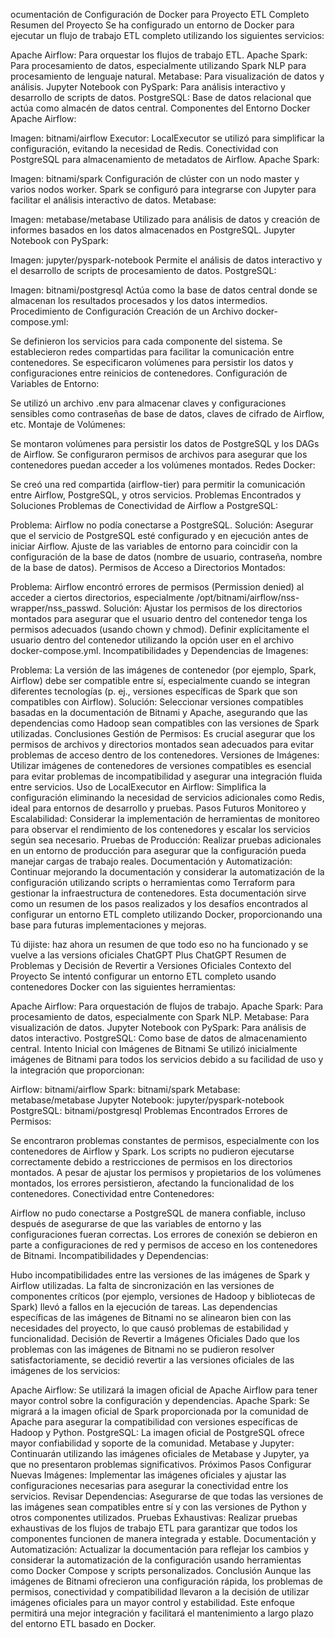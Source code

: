 ocumentación de Configuración de Docker para Proyecto ETL Completo
Resumen del Proyecto
Se ha configurado un entorno de Docker para ejecutar un flujo de trabajo ETL completo utilizando los siguientes servicios:

Apache Airflow: Para orquestar los flujos de trabajo ETL.
Apache Spark: Para procesamiento de datos, especialmente utilizando Spark NLP para procesamiento de lenguaje natural.
Metabase: Para visualización de datos y análisis.
Jupyter Notebook con PySpark: Para análisis interactivo y desarrollo de scripts de datos.
PostgreSQL: Base de datos relacional que actúa como almacén de datos central.
Componentes del Entorno Docker
Apache Airflow:

Imagen: bitnami/airflow
Executor: LocalExecutor se utilizó para simplificar la configuración, evitando la necesidad de Redis.
Conectividad con PostgreSQL para almacenamiento de metadatos de Airflow.
Apache Spark:

Imagen: bitnami/spark
Configuración de clúster con un nodo master y varios nodos worker.
Spark se configuró para integrarse con Jupyter para facilitar el análisis interactivo de datos.
Metabase:

Imagen: metabase/metabase
Utilizado para análisis de datos y creación de informes basados en los datos almacenados en PostgreSQL.
Jupyter Notebook con PySpark:

Imagen: jupyter/pyspark-notebook
Permite el análisis de datos interactivo y el desarrollo de scripts de procesamiento de datos.
PostgreSQL:

Imagen: bitnami/postgresql
Actúa como la base de datos central donde se almacenan los resultados procesados y los datos intermedios.
Procedimiento de Configuración
Creación de un Archivo docker-compose.yml:

Se definieron los servicios para cada componente del sistema.
Se establecieron redes compartidas para facilitar la comunicación entre contenedores.
Se especificaron volúmenes para persistir los datos y configuraciones entre reinicios de contenedores.
Configuración de Variables de Entorno:

Se utilizó un archivo .env para almacenar claves y configuraciones sensibles como contraseñas de base de datos, claves de cifrado de Airflow, etc.
Montaje de Volúmenes:

Se montaron volúmenes para persistir los datos de PostgreSQL y los DAGs de Airflow.
Se configuraron permisos de archivos para asegurar que los contenedores puedan acceder a los volúmenes montados.
Redes Docker:

Se creó una red compartida (airflow-tier) para permitir la comunicación entre Airflow, PostgreSQL, y otros servicios.
Problemas Encontrados y Soluciones
Problemas de Conectividad de Airflow a PostgreSQL:

Problema: Airflow no podía conectarse a PostgreSQL.
Solución: Asegurar que el servicio de PostgreSQL esté configurado y en ejecución antes de iniciar Airflow. Ajuste de las variables de entorno para coincidir con la configuración de la base de datos (nombre de usuario, contraseña, nombre de la base de datos).
Permisos de Acceso a Directorios Montados:

Problema: Airflow encontró errores de permisos (Permission denied) al acceder a ciertos directorios, especialmente /opt/bitnami/airflow/nss-wrapper/nss_passwd.
Solución: Ajustar los permisos de los directorios montados para asegurar que el usuario dentro del contenedor tenga los permisos adecuados (usando chown y chmod). Definir explícitamente el usuario dentro del contenedor utilizando la opción user en el archivo docker-compose.yml.
Incompatibilidades y Dependencias de Imagenes:

Problema: La versión de las imágenes de contenedor (por ejemplo, Spark, Airflow) debe ser compatible entre sí, especialmente cuando se integran diferentes tecnologías (p. ej., versiones específicas de Spark que son compatibles con Airflow).
Solución: Seleccionar versiones compatibles basadas en la documentación de Bitnami y Apache, asegurando que las dependencias como Hadoop sean compatibles con las versiones de Spark utilizadas.
Conclusiones
Gestión de Permisos: Es crucial asegurar que los permisos de archivos y directorios montados sean adecuados para evitar problemas de acceso dentro de los contenedores.
Versiones de Imágenes: Utilizar imágenes de contenedores de versiones compatibles es esencial para evitar problemas de incompatibilidad y asegurar una integración fluida entre servicios.
Uso de LocalExecutor en Airflow: Simplifica la configuración eliminando la necesidad de servicios adicionales como Redis, ideal para entornos de desarrollo y pruebas.
Pasos Futuros
Monitoreo y Escalabilidad: Considerar la implementación de herramientas de monitoreo para observar el rendimiento de los contenedores y escalar los servicios según sea necesario.
Pruebas de Producción: Realizar pruebas adicionales en un entorno de producción para asegurar que la configuración pueda manejar cargas de trabajo reales.
Documentación y Automatización: Continuar mejorando la documentación y considerar la automatización de la configuración utilizando scripts o herramientas como Terraform para gestionar la infraestructura de contenedores.
Esta documentación sirve como un resumen de los pasos realizados y los desafíos encontrados al configurar un entorno ETL completo utilizando Docker, proporcionando una base para futuras implementaciones y mejoras.






Tú dijiste:
haz ahora un resumen de que todo eso no ha funcionado y se vuelve a las versions oficiales
ChatGPT Plus
ChatGPT
Resumen de Problemas y Decisión de Revertir a Versiones Oficiales
Contexto del Proyecto
Se intentó configurar un entorno ETL completo usando contenedores Docker con las siguientes herramientas:

Apache Airflow: Para orquestación de flujos de trabajo.
Apache Spark: Para procesamiento de datos, especialmente con Spark NLP.
Metabase: Para visualización de datos.
Jupyter Notebook con PySpark: Para análisis de datos interactivo.
PostgreSQL: Como base de datos de almacenamiento central.
Intento Inicial con Imágenes de Bitnami
Se utilizó inicialmente imágenes de Bitnami para todos los servicios debido a su facilidad de uso y la integración que proporcionan:

Airflow: bitnami/airflow
Spark: bitnami/spark
Metabase: metabase/metabase
Jupyter Notebook: jupyter/pyspark-notebook
PostgreSQL: bitnami/postgresql
Problemas Encontrados
Errores de Permisos:

Se encontraron problemas constantes de permisos, especialmente con los contenedores de Airflow y Spark. Los scripts no pudieron ejecutarse correctamente debido a restricciones de permisos en los directorios montados.
A pesar de ajustar los permisos y propietarios de los volúmenes montados, los errores persistieron, afectando la funcionalidad de los contenedores.
Conectividad entre Contenedores:

Airflow no pudo conectarse a PostgreSQL de manera confiable, incluso después de asegurarse de que las variables de entorno y las configuraciones fueran correctas.
Los errores de conexión se debieron en parte a configuraciones de red y permisos de acceso en los contenedores de Bitnami.
Incompatibilidades y Dependencias:

Hubo incompatibilidades entre las versiones de las imágenes de Spark y Airflow utilizadas. La falta de sincronización en las versiones de componentes críticos (por ejemplo, versiones de Hadoop y bibliotecas de Spark) llevó a fallos en la ejecución de tareas.
Las dependencias específicas de las imágenes de Bitnami no se alinearon bien con las necesidades del proyecto, lo que causó problemas de estabilidad y funcionalidad.
Decisión de Revertir a Imágenes Oficiales
Dado que los problemas con las imágenes de Bitnami no se pudieron resolver satisfactoriamente, se decidió revertir a las versiones oficiales de las imágenes de los servicios:

Apache Airflow: Se utilizará la imagen oficial de Apache Airflow para tener mayor control sobre la configuración y dependencias.
Apache Spark: Se migrará a la imagen oficial de Spark proporcionada por la comunidad de Apache para asegurar la compatibilidad con versiones específicas de Hadoop y Python.
PostgreSQL: La imagen oficial de PostgreSQL ofrece mayor confiabilidad y soporte de la comunidad.
Metabase y Jupyter: Continuarán utilizando las imágenes oficiales de Metabase y Jupyter, ya que no presentaron problemas significativos.
Próximos Pasos
Configurar Nuevas Imágenes: Implementar las imágenes oficiales y ajustar las configuraciones necesarias para asegurar la conectividad entre los servicios.
Revisar Dependencias: Asegurarse de que todas las versiones de las imágenes sean compatibles entre sí y con las versiones de Python y otros componentes utilizados.
Pruebas Exhaustivas: Realizar pruebas exhaustivas de los flujos de trabajo ETL para garantizar que todos los componentes funcionen de manera integrada y estable.
Documentación y Automatización: Actualizar la documentación para reflejar los cambios y considerar la automatización de la configuración usando herramientas como Docker Compose y scripts personalizados.
Conclusión
Aunque las imágenes de Bitnami ofrecieron una configuración rápida, los problemas de permisos, conectividad y compatibilidad llevaron a la decisión de utilizar imágenes oficiales para un mayor control y estabilidad. Este enfoque permitirá una mejor integración y facilitará el mantenimiento a largo plazo del entorno ETL basado en Docker.
